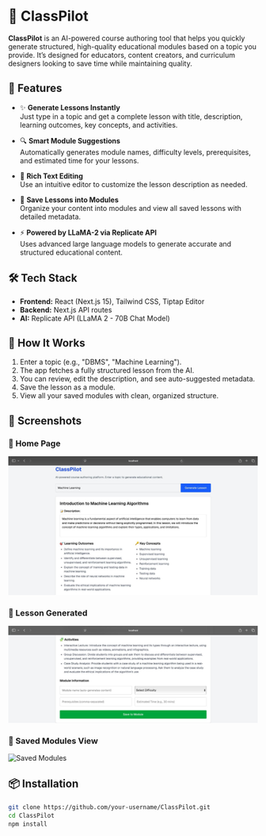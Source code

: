 # 📘 ClassPilot

**ClassPilot** is an AI-powered course authoring tool that helps you quickly generate structured, high-quality educational modules based on a topic you provide. It’s designed for educators, content creators, and curriculum designers looking to save time while maintaining quality.

## 🚀 Features

- ✨ **Generate Lessons Instantly**  
  Just type in a topic and get a complete lesson with title, description, learning outcomes, key concepts, and activities.

- 🔍 **Smart Module Suggestions**  
  Automatically generates module names, difficulty levels, prerequisites, and estimated time for your lessons.

- 📝 **Rich Text Editing**  
  Use an intuitive editor to customize the lesson description as needed.

- 💾 **Save Lessons into Modules**  
  Organize your content into modules and view all saved lessons with detailed metadata.

- ⚡ **Powered by LLaMA-2 via Replicate API**  
  Uses advanced large language models to generate accurate and structured educational content.

## 🛠 Tech Stack

- **Frontend:** React (Next.js 15), Tailwind CSS, Tiptap Editor  
- **Backend:** Next.js API routes  
- **AI:** Replicate API (LLaMA 2 - 70B Chat Model)

## 🧪 How It Works

1. Enter a topic (e.g., "DBMS", "Machine Learning").
2. The app fetches a fully structured lesson from the AI.
3. You can review, edit the description, and see auto-suggested metadata.
4. Save the lesson as a module.
5. View all your saved modules with clean, organized structure.

## 📸 Screenshots

### 🔹 Home Page
![Home Page](./public/PHOTO-2025-05-07-15-54-17.jpg)

### 🔹 Lesson Generated
![Lesson Generated](./public/PHOTO-2025-05-07-15-54-38.jpg)

### 🔹 Saved Modules View
![Saved Modules](./public/PHOTO-2025-05-07-15-56-25.j)


## 📦 Installation

```bash
git clone https://github.com/your-username/ClassPilot.git
cd ClassPilot
npm install
